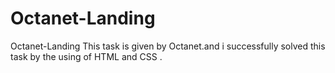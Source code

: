# Octanet-Landing
Octanet-Landing
This task is given by Octanet.and i successfully solved this task by the using of HTML and CSS .
